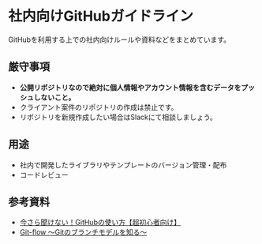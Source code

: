 # 社内向けGitHubガイドライン

GitHubを利用する上での社内向けルールや資料などをまとめています。

## 厳守事項

- **公開リポジトリなので絶対に個人情報やアカウント情報を含むデータをプッシュしないこと。**
- クライアント案件のリポジトリの作成は禁止です。
- リポジトリを新規作成したい場合はSlackにて相談しましょう。

## 用途

- 社内で開発したライブラリやテンプレートのバージョン管理・配布
- コードレビュー

## 参考資料

- [今さら聞けない！GitHubの使い方【超初心者向け】](https://techacademy.jp/magazine/6235)
- [Git-flow ～Gitのブランチモデルを知る～](http://tracpath.com/bootcamp/learning_git_git_flow.html)
